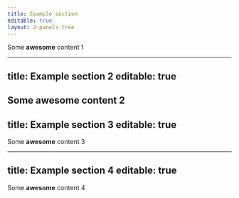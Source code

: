```yaml
---
title: Example section
editable: true
layout: 2-panels-tree
---
```


Some **awesome** content 1

---
title: Example section 2
editable: true
---

Some **awesome** content 2
---
title: Example section 3
editable: true
---

Some **awesome** content 3

---
title: Example section 4
editable: true
---

Some **awesome** content 4
